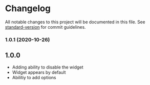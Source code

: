 # Changelog

All notable changes to this project will be documented in this file. See [standard-version](https://github.com/conventional-changelog/standard-version) for commit guidelines.

### 1.0.1 (2020-10-26)

## 1.0.0
* Adding ability to disable the widget
* Widget appears by default
* Abilitiy to add options
